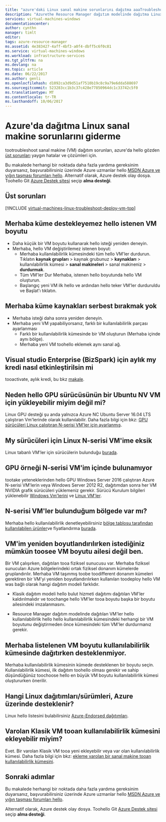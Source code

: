 ```yaml
---
title: "azure'daki Linux sanal makine sorunlarını dağıtma aaaTroubleshoot | Microsoft Docs"
description: "Azurethe Resource Manager dağıtım modelinde dağıtma Linux sanal makine sorunlarını giderin."
services: virtual-machines-windows
documentationcenter: 
author: cynthn
manager: timlt
editor: 
tags: azure-resource-manager
ms.assetid: 4e383427-4aff-4bf3-a0f4-dbff5c6f0c81
ms.service: virtual-machines-windows
ms.workload: infrastructure-services
ms.tgt_pltfrm: na
ms.devlang: na
ms.topic: article
ms.date: 06/22/2017
ms.author: genli
ms.openlocfilehash: d1092ca3d9d51af7510b19c8c9a79e6dda588697
ms.sourcegitcommit: 523283cc1b3c37c428e77850964dc1c33742c5f0
ms.translationtype: MT
ms.contentlocale: tr-TR
ms.lasthandoff: 10/06/2017
---
```

# <a name="troubleshoot-deploying-linux-virtual-machine-issues-in-azure"></a>Azure'da dağıtma Linux sanal makine sorunlarını giderme

tootroubleshoot sanal makine (VM) dağıtım sorunları, azure'da hello gözden [üst sorunları](#top-issues) yaygın hatalar ve çözümleri için.

Bu makalede herhangi bir noktada daha fazla yardıma gereksinim duyarsanız, başvurabilirsiniz üzerinde Azure uzmanlar hello [MSDN Azure ve yığın taşması forumları hello](https://azure.microsoft.com/support/forums/). Alternatif olarak, Azure destek olay dosya. Toohello Git [Azure Destek sitesi](https://azure.microsoft.com/support/options/) seçip **alma desteği**.

## <a name="top-issues"></a>Üst sorunları
[!INCLUDE [virtual-machines-linux-troubleshoot-deploy-vm-top](../../../includes/virtual-machines-linux-troubleshoot-deploy-vm-top.md)]

## <a name="hello-cluster-cannot-support-hello-requested-vm-size"></a>Merhaba küme destekleyemez hello istenen VM boyutu
<properties
supportTopicIds="123456789"
resourceTags="windows"
productPesIds="1234, 5678"
/>
- Daha küçük bir VM boyutu kullanarak hello isteği yeniden deneyin.
- Merhaba, hello VM değiştirilemez istenen boyut:
    - Merhaba kullanılabilirlik kümesindeki tüm hello VM'ler durdurun. Tıklatın **kaynak grupları** > kaynak grubunuz > **kaynakları** > kullanılabilirlik kümesi > **sanal makineleri** > sanal makineniz > **durdurmak**.
    - Tüm VM'ler Dur Merhaba, istenen hello boyutunda hello VM oluşturun.
    - Başlangıç yeni VM ilk hello ve ardından hello teker VM'ler durduruldu ve Başlat'ı tıklatın.


## <a name="hello-cluster-does-not-have-free-resources"></a>Merhaba küme kaynakları serbest bırakmak yok
<properties
supportTopicIds="123456789"
resourceTags="windows"
productPesIds="1234, 5678"
/>
- Merhaba isteği daha sonra yeniden deneyin.
- Merhaba yeni VM yapabiliyorsanız, farklı bir kullanılabilirlik parçası ayarlanması
    - Farklı bir kullanılabilirlik kümesinde bir VM oluşturun (Merhaba içinde aynı bölge).
    - Merhaba yeni VM toohello eklemek aynı sanal ağ.

## <a name="how-do-i-activate-my-monthly-credit-for-visual-studio-enterprise-bizspark"></a>Visual studio Enterprise (BizSpark) için aylık my kredi nasıl etkinleştirilsin mi

tooactivate, aylık kredi, bu bkz [makale](https://azure.microsoft.com/offers/ms-azr-0064p/).

## <a name="why-can-i-not-install-hello-gpu-driver-for-an-ubuntu-nv-vm"></a>Neden hello GPU sürücüsünün bir Ubuntu NV VM için yükleyebilir miyim değil mi?

Linux GPU desteği şu anda yalnızca Azure NC Ubuntu Server 16.04 LTS çalıştıran Vm'lerinde olarak kullanılabilir. Daha fazla bilgi için bkz: [GPU sürücüleri Linux çalıştıran N-serisi VM'ler için ayarlanmış](n-series-driver-setup.md).

## <a name="my-drivers-are-missing-for-my-linux-n-series-vm"></a>My sürücüleri için Linux N-serisi VM'ime eksik

Linux tabanlı VM'ler için sürücülerin bulunduğu [burada](n-series-driver-setup.md). 

## <a name="i-cant-find-a-gpu-instance-within-my-n-series-vm"></a>GPU örneği N-serisi VM'im içinde bulunamıyor

tootake yeteneklerinden hello GPU Windows Server 2016 çalıştıran Azure N-serisi VM'lerin veya Windows Server 2012 R2, dağıtımdan sonra her VM NVIDIA grafik sürücüleri yüklemeniz gerekir. Sürücü Kurulum bilgileri yüklenebilir [Windows Vm'lerini](../windows/n-series-driver-setup.md) ve [Linux VM'ler](n-series-driver-setup.md).

## <a name="is-n-series-vms-available-in-my-region"></a>N-serisi VM'ler bulunduğum bölgede var mı?

Merhaba hello kullanılabilirlik denetleyebilirsiniz [bölge tablosu tarafından kullanılabilen ürünler](https://azure.microsoft.com/regions/services)ve fiyatlandırma [burada](https://azure.microsoft.com/pricing/details/virtual-machines/series/#n-series).

## <a name="i-am-not-able-toosee-vm-size-family-that-i-want-when-resizing-my-vm"></a>VM'im yeniden boyutlandırılırken istediğiniz mümkün toosee VM boyutu ailesi değil ben.

Bir VM çalışırken, dağıtılan tooa fiziksel sunucusu var. Merhaba fiziksel sunucuları Azure bölgelerindeki ortak fiziksel donanım kümelerde gruplandırılır. Merhaba VM taşınmış toobe toodifferent donanım kümeleri gerektiren bir VM'yi yeniden boyutlandırılırken kullanılan toodeploy hello VM was bağlı olarak hangi dağıtım modeli farklıdır.

- Klasik dağıtım modeli hello bulut hizmeti dağıtımı dağıtılan VM'ler kaldırılmalıdır ve toochange hello VM'ler tooa boyutu başka bir boyutu ailesindeki imzalanmasını.

- Resource Manager dağıtım modelinde dağıtılan VM'ler hello kullanılabilirlik hello hello kullanılabilirlik kümesindeki herhangi bir VM boyutunu değiştirmeden önce kümesindeki tüm VM'ler durdurmanız gerekir.

## <a name="hello-listed-vm-size-is-not-supported-while-deploying-in-availability-set"></a>Merhaba listelenen VM boyutu kullanılabilirlik kümesinde dağıtırken desteklenmiyor.

Merhaba kullanılabilirlik kümesinin kümede desteklenen bir boyutu seçin. Kullanılabilirlik kümesi, ilk dağıtım toohello olması gerekir ve sahip düşündüğünüz toochoose hello en büyük VM boyutu kullanılabilirlik kümesi oluştururken önerilir.

## <a name="what-linux-distributionsversions-are-supported-on-azure"></a>Hangi Linux dağıtımları/sürümleri, Azure üzerinde desteklenir?

Linux hello listesini bulabilirsiniz [Azure-Endorsed dağıtımları](endorsed-distros.md).

## <a name="can-i-add-an-existing-classic-vm-tooan-availability-set"></a>Varolan Klasik VM tooan kullanılabilirlik kümesini ekleyebilir miyim?

Evet. Bir varolan Klasik VM tooa yeni ekleyebilir veya var olan kullanılabilirlik kümesi. Daha fazla bilgi için bkz: [ekleme varolan bir sanal makine tooan kullanılabilirlik kümesini](../windows/classic/configure-availability.md#addmachine).


## <a name="next-steps"></a>Sonraki adımlar
Bu makalede herhangi bir noktada daha fazla yardıma gereksinim duyarsanız, başvurabilirsiniz üzerinde Azure uzmanlar hello [MSDN Azure ve yığın taşması forumları hello](https://azure.microsoft.com/support/forums/).

Alternatif olarak, Azure destek olay dosya. Toohello Git [Azure Destek sitesi](https://azure.microsoft.com/support/options/) seçip **alma desteği**.
